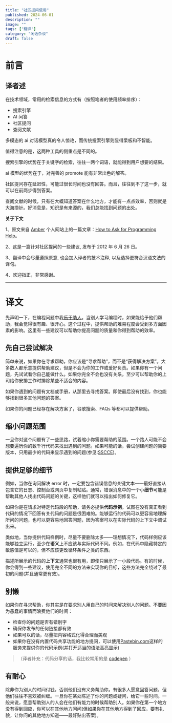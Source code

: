 ```yaml
---
title: "社区提问使用"
published: 2024-06-01
description: ""
image: ""
tags: ["翻译"]
category: "闲话杂谈"
draft: false
---
```


# 前言

## 译者述

在技术领域，常用的检索信息的方式有（按照笔者的使用频率排序）：

- 搜索引擎
- AI 问答
- 社区提问
- 查阅文献

多模态的 ai 对话模型真的令人惊艳，而传统搜索引擎则显得呆板和不智能。

值得注意的是，这两种工具的侧重点是不同的。

搜索引擎的优势在于关键字的检索，往往一两个词语，就能得到用户想要的结果。

ai 模型的优势在于，对完善的 promote 能有非常出色的解答。

社区提问存在延迟性，可能过很长时间也没有回答。而且，往往到不了这一步，就可以在前两步得到答案。

查阅文献的时候，只有在大概知道答案在什么地方，才能有一点点效率，否则就是大海捞针。好消息是，知识是有来源的，我们总能找到问题的出处。

**关于下文**

1、原文来自 [Amber](https://stackoverflow.com/users/148870/amber) 个人网站上的一篇文章：[How to Ask for Programming Help](https://codingkilledthecat.wordpress.com/2012/06/26/how-to-ask-for-programming-help/)。

2、这是一篇针对社区提问的一些建议, 发布于 2012 年 6 月 26 日。

3、翻译中会尽量遵照原意, 也会加入译者的技术注释, 以及选择更符合汉语文法的译句。

4、欢迎指正，非常感谢。

---

# 译文

先声明一下，在编程问题中我[乐于助人](http://stackoverflow.com/users/148870/amber)。当别人学习编程时，如果能给予他们帮助，我会觉得很有趣、很开心。这个过程中，提供帮助的难易程度会受到多方面因素的影响。这里有一些建议可以帮助你提高问题的质量和你得到帮助的效率。

## 先自己尝试解决

简单来说，如果你在寻求帮助，你应该是“寻求帮助”，而不是“获得解决方案”。大多数人都乐意提供帮助建议，但是不会为你的工作或爱好负责。如果你有一个问题，先试试看你自己能做什么。如果你完全不会也没有关系，至少可以帮助你的上司给你安排工作时排除某些不适合的内容。

如果你遇到的问题有文档或手册，从那里去寻找答案。即使最后没有找到，你也能够找到很多其他问题的答案。

如果你的问题已经存在解决方案了，谷歌搜索、FAQs 等都可以提供帮助。

## 缩小问题范围

一旦你对这个问题有了一些思路，试着缩小你需要帮助的范围。一个路人可能不会想要遍历你的数千行代码来找出遇到的问题。如果可能的话，尝试创建问题的简要版本，只用最少的代码来显示遇到的问题(参见:[SSCCE](http://sscce.org/))。

## 提供足够的细节

例如，当你在询问解决 error 时，一定要包含错误信息的关键文本——最好直接从包含它的日志、控制台或网页中复制粘贴。通常，错误消息中的一个小**细节**可能是帮助其他人找出代码问题的关键，这样他们就可以指出如何修复它。

如果你是在请求对特定代码段的帮助，请务必提供**代码示例**。试图在没有真正看到代码的情况下回答有关代码的问题是很困难的。能够运行的代码可以更容易地理解所问的问题，也可以更容易地回答问题，因为答案可以在实际代码的上下文中调试出来。

类似地，当你提供代码样例时，尽量不要删除太多——理想情况下，代码样例应该能够独立运行，至少在**语义**上不应该与实际代码不同。例如，在代码中隐藏特定的敏感值是可以的，但不应该更改循环条件之类的东西。

描述所展示的代码的**上下文**通常也很有用，即使只展示了一小段代码。有的时候，你会得到一些建议，使用完全不同的方法来实现你的目标，这些方法完全绕过了最初的问题(并且通常更有效)。

## 别懒

如果你在寻求帮助，你其实是在要求别人用自己的时间来解决别人的问题。不要因为愚蠢的事情而浪费他们的时间：

- 检查你的问题是否有错别字
- 确保你发布的任何链接都有效
- 如果可以的话，尽量把内容格式化得合理而美观
- 如果你在没有内置代码共享功能的地方提问，可以使用[Pastebin.com](https://pastebin.com/)这样的服务来提供你的代码示例(并打开适当的语法高亮显示)

> （译者补充：代码分享的话，我比较常用的是 [codepen](https://codepen.io/) ）

## 有耐心

除非你为别人的时间付钱，否则他们没有义务帮助你。有很多人愿意回答问题，但他们往往不喜欢被纠缠。一旦你在某处陈述了你的问题或疑问，给它一些时间。一般来说，愿意帮助别人的人会在他们有能力的时候帮助别人。如果你在第一个地方没有得到回应，你可以在其他地方问问(但如果你在其他地方得到了回应，要有礼貌，让你问的其他地方知道——最好贴出答案)。
